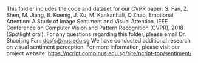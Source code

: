 This foldler includes the code and dataset for our CVPR paper: S. Fan, Z. Shen, M. Jiang, B. Koenig, J. Xu, M. Kankanhali, Q.Zhao, Emotional Attention: A Study of Image Sentiment and Visual Attention. IEEE Conference on Computer Vision and Pattern Recognition (CVPR), 2018 (Spotlight oral). 
For any questions regarding this folder, please email Dr. Shaoijing Fan: dcsfs@nus.edu.sg
We have conducted additional research on visual sentiment perception. For more information, please visit our project website: https://ncript.comp.nus.edu.sg/site/ncript-top/sentiment/
